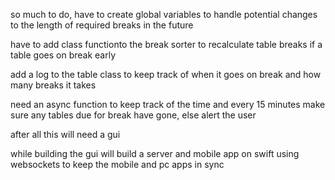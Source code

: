 so much to do, have to create global variables to handle potential changes to the length of required breaks in the future

have to add class functionto the break sorter to recalculate table breaks if a table goes on break early

add a log to the table class to keep track of when it goes on break and how many breaks it takes

need an async function to keep track of the time and every 15 minutes make sure any tables due for break have gone, else alert the user

after all this will need a gui

while building the gui will build a server and mobile app on swift using websockets to keep the mobile and pc apps in sync
